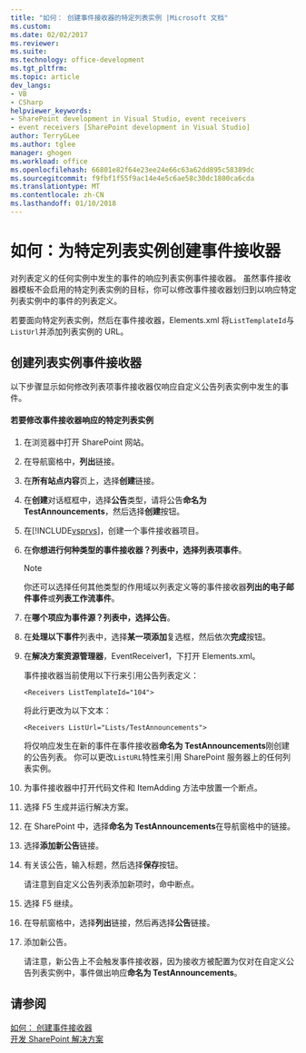 ```yaml
---
title: "如何： 创建事件接收器的特定列表实例 |Microsoft 文档"
ms.custom: 
ms.date: 02/02/2017
ms.reviewer: 
ms.suite: 
ms.technology: office-development
ms.tgt_pltfrm: 
ms.topic: article
dev_langs:
- VB
- CSharp
helpviewer_keywords:
- SharePoint development in Visual Studio, event receivers
- event receivers [SharePoint development in Visual Studio]
author: TerryGLee
ms.author: tglee
manager: ghogen
ms.workload: office
ms.openlocfilehash: 66801e82f64e23ee24e66c63a62dd895c58389dc
ms.sourcegitcommit: f9fbf1f55f9ac14e4e5c6ae58c30dc1800ca6cda
ms.translationtype: MT
ms.contentlocale: zh-CN
ms.lasthandoff: 01/10/2018
---
```

# <a name="how-to-create-an-event-receiver-for-a-specific-list-instance"></a>如何：为特定列表实例创建事件接收器
  对列表定义的任何实例中发生的事件的响应列表实例事件接收器。 虽然事件接收器模板不会启用的特定列表实例的目标，你可以修改事件接收器划归到以响应特定列表实例中的事件的列表定义。  
  
 若要面向特定列表实例，然后在事件接收器，Elements.xml 将`ListTemplateId`与`ListUrl`并添加列表实例的 URL。  
  
## <a name="creating-a-list-instance-event-receiver"></a>创建列表实例事件接收器  
 以下步骤显示如何修改列表项事件接收器仅响应自定义公告列表实例中发生的事件。  
  
#### <a name="to-modify-an-event-receiver-to-respond-to-a-specific-list-instance"></a>若要修改事件接收器响应的特定列表实例  
  
1.  在浏览器中打开 SharePoint 网站。  
  
2.  在导航窗格中，**列出**链接。  
  
3.  在**所有站点内容**页上，选择**创建**链接。  
  
4.  在**创建**对话框框中，选择**公告**类型，请将公告**命名为 TestAnnouncements**，然后选择**创建**按钮。  
  
5.  在[!INCLUDE[vsprvs](../sharepoint/includes/vsprvs-md.md)]，创建一个事件接收器项目。  
  
6.  在**你想进行何种类型的事件接收器？**列表中，选择**列表项事件**。  
  
    > [!NOTE]  
    >  你还可以选择任何其他类型的作用域以列表定义等的事件接收器**列出的电子邮件事件**或**列表工作流事件**。  
  
7.  在**哪个项应为事件源？**列表中，选择**公告**。  
  
8.  在**处理以下事件**列表中，选择**某一项添加**复选框，然后依次**完成**按钮。  
  
9. 在**解决方案资源管理器**，EventReceiver1，下打开 Elements.xml。  
  
     事件接收器当前使用以下行来引用公告列表定义：  
  
    ```  
    <Receivers ListTemplateId="104">  
    ```  
  
     将此行更改为以下文本：  
  
    ```  
    <Receivers ListUrl="Lists/TestAnnouncements">  
    ```  
  
     将仅响应发生在新的事件在事件接收器**命名为 TestAnnouncements**刚创建的公告列表。 你可以更改`ListURL`特性来引用 SharePoint 服务器上的任何列表实例。  
  
10. 为事件接收器中打开代码文件和 ItemAdding 方法中放置一个断点。  
  
11. 选择 F5 生成并运行解决方案。  
  
12. 在 SharePoint 中，选择**命名为 TestAnnouncements**在导航窗格中的链接。  
  
13. 选择**添加新公告**链接。  
  
14. 有关该公告，输入标题，然后选择**保存**按钮。  
  
     请注意到自定义公告列表添加新项时，命中断点。  
  
15. 选择 F5 继续。  
  
16. 在导航窗格中，选择**列出**链接，然后再选择**公告**链接。  
  
17. 添加新公告。  
  
     请注意，新公告上不会触发事件接收器，因为接收方被配置为仅对在自定义公告列表实例中，事件做出响应**命名为 TestAnnouncements**。  
  
## <a name="see-also"></a>请参阅  
 [如何： 创建事件接收器](../sharepoint/how-to-create-an-event-receiver.md)   
 [开发 SharePoint 解决方案](../sharepoint/developing-sharepoint-solutions.md)  
  
  